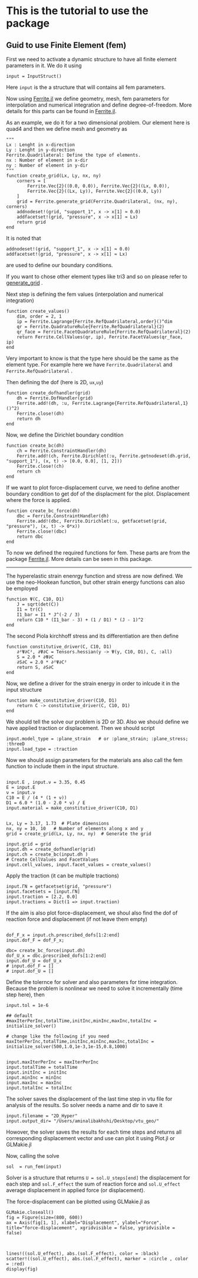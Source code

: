 # This is the tutorial to use the package
## Guid to use Finite Element (fem)
First we need to activate a dynamic structure to have all finite element parameters in it. We do it using 
```
input = InputStruct()
```

Here ```input``` is the a structure that will contains all fem parameters. 

Now using [Ferrite.jl](https://ferrite-fem.github.io/Ferrite.jl/stable/) we define geometry, mesh, fem parameters for interpolation and numerical integration and define degree-of-freedom. More details for this parts can be found in [Ferrite.jl](https://ferrite-fem.github.io/Ferrite.jl/stable/). 

As an example, we do it for a two dimensional problem.
Our element here is quad4 and then we define mesh and geometry as
```
"""
Lx : Lenght in x-direction
Ly : Lenght in y-direction
Ferrite.Quadrilateral: Define the type of elements.
nx : Number of element in x-dir 
ny : Number of element in y-dir
"""
function create_grid(Lx, Ly, nx, ny)
    corners = [
        Ferrite.Vec{2}((0.0, 0.0)), Ferrite.Vec{2}((Lx, 0.0)),
        Ferrite.Vec{2}((Lx, Ly)), Ferrite.Vec{2}((0.0, Ly))
    ]
    grid = Ferrite.generate_grid(Ferrite.Quadrilateral, (nx, ny), corners)
    addnodeset!(grid, "support_1", x -> x[1] ≈ 0.0)
    addfacetset!(grid, "pressure", x -> x[1] ≈ Lx)
    return grid
end

```
It is noted that 
```
addnodeset!(grid, "support_1", x -> x[1] ≈ 0.0)
addfacetset!(grid, "pressure", x -> x[1] ≈ Lx)

```
are used to define our boundary conditions.

If you want to chose other element types like tri3 and so on please refer to [generate_grid](https://github.com/Ferrite-FEM/Ferrite.jl/blob/f1d1d0deef7bdaf019bd63ce9e8d959b6ebc8c4d/src/Grid/grid_generators.jl#L1-L7) .

Next step is defining the fem values (interpolation and numerical integration)

```
function create_values()
    dim, order = 2, 1
    ip = Ferrite.Lagrange{Ferrite.RefQuadrilateral,order}()^dim
    qr = Ferrite.QuadratureRule{Ferrite.RefQuadrilateral}(2)
    qr_face = Ferrite.FacetQuadratureRule{Ferrite.RefQuadrilateral}(2)
    return Ferrite.CellValues(qr, ip), Ferrite.FacetValues(qr_face, ip)
end
```
Very important to know is that the type here should be the same as the element type. For example here we have
``` Ferrite.Quadrilateral ``` and ``` Ferrite.RefQuadrilateral ``` .

Then defining the dof (here is 2D, ```ux```,```uy```)

```
function create_dofhandler(grid)
    dh = Ferrite.DofHandler(grid)
    Ferrite.add!(dh, :u, Ferrite.Lagrange{Ferrite.RefQuadrilateral,1}()^2)
    Ferrite.close!(dh)
    return dh
end

```
Now, we define the Dirichlet boundary condition 

```
function create_bc(dh)
    ch = Ferrite.ConstraintHandler(dh)
    Ferrite.add!(ch, Ferrite.Dirichlet(:u, Ferrite.getnodeset(dh.grid, "support_1"), (x, t) -> [0.0, 0.0], [1, 2]))
    Ferrite.close!(ch)
    return ch
end

```

If we want to plot force-displacement curve, we need to define another boundary condition to get dof of the displacment for the plot.
Displacement where the force is applied. 
```
function create_bc_force(dh)
    dbc = Ferrite.ConstraintHandler(dh)
    Ferrite.add!(dbc, Ferrite.Dirichlet(:u, getfacetset(grid, "pressure"), (x, t) -> 0*x))
    Ferrite.close!(dbc)
    return dbc
end

```
To now we defined the required functions for fem. These parts are from the package [Ferrite.jl](https://ferrite-fem.github.io/Ferrite.jl/stable/). More details can be seen in this package. 

***

The hyperelastic strain enenrgy function and stress are now defined.
We use the neo-Hookean function, but other strain energy functions can also be employed

```
function Ψ(C, C10, D1)
    J = sqrt(det(C))
    I1 = tr(C)
    I1_bar = I1 * J^(-2 / 3)
    return C10 * (I1_bar - 3) + (1 / D1) * (J - 1)^2
end

```

The second Piola kirchhoff stress and its differentiation are then define 

```
function constitutive_driver(C, C10, D1)
    ∂²Ψ∂C², ∂Ψ∂C = Tensors.hessian(y -> Ψ(y, C10, D1), C, :all)
    S = 2.0 * ∂Ψ∂C
    ∂S∂C = 2.0 * ∂²Ψ∂C²
    return S, ∂S∂C
end

```
Now, we define a driver for the strain energy in order to inlcude it in the input structure

```
function make_constitutive_driver(C10, D1)
    return C -> constitutive_driver(C, C10, D1)
end
```

We should tell the solve our problem is 2D or 3D. Also we should define we have applied traction or displacement. Then we should script 

```
input.model_type = :plane_strain   # or :plane_strain; :plane_stress; :threeD
input.load_type = :traction

```

Now we should assign parameters for the materials ans also call the fem function to include them in the input structure.

```

input.E , input.ν = 3.35, 0.45
E = input.E
ν = input.ν
C10 = E / (4 * (1 + ν))
D1 = 6.0 * (1.0 - 2.0 * ν) / E
input.material = make_constitutive_driver(C10, D1)


Lx, Ly = 3.17, 1.73  # Plate dimensions
nx, ny = 10, 10   # Number of elements along x and y
grid = create_grid(Lx, Ly, nx, ny)  # Generate the grid

input.grid = grid
input.dh = create_dofhandler(grid)
input.ch = create_bc(input.dh )
# Create CellValues and FacetValues
input.cell_values, input.facet_values = create_values()

```
Apply the traction (it can be multiple tractions)

```
input.ΓN = getfacetset(grid, "pressure")
input.facetsets = [input.ΓN]
input.traction = [2.2, 0.0]
input.tractions = Dict(1 => input.traction)

```
If the aim is also plot force-displacement, we shoul also find the dof of reaction force and displacement (if not leave them empty)

```

dof_F_x = input.ch.prescribed_dofs[1:2:end]
input.dof_F = dof_F_x;

dbc= create_bc_force(input.dh)
dof_U_x = dbc.prescribed_dofs[1:2:end] 
input.dof_U = dof_U_x
# input.dof_F = []
# input.dof_U = []

```
Define the tolernce for solver and also parameters for time integration. Because the problem is nonlinear we need to solve it incrementally (time step here), then
```
input.tol = 1e-6

## default
#maxIterPerInc,totalTime,initInc,minInc,maxInc,totalInc = initialize_solver()

# change like the following if you need
maxIterPerInc,totalTime,initInc,minInc,maxInc,totalInc = initialize_solver(500,1.0,1e-3,1e-15,0.8,1000)


input.maxIterPerInc = maxIterPerInc
input.totalTime = totalTime
input.initInc = initInc
input.minInc = minInc
input.maxInc = maxInc
input.totalInc = totalInc

```
The solver saves the displacement of the last time step in vtu file for analysis of the results. So solver needs a name and dir to save it 
```
input.filename = "2D_Hyper"
input.output_dir= "/Users/aminalibakhshi/Desktop/vtu_geo/"

```
Howover, the solver saves the results for each time steps and returns all corresponding displacement vector and use can plot it using Plot.jl or GLMakie.jl

Now, calling the solve

```
sol  = run_fem(input)

```

Solver is a structure that returns ``` U = sol.U_steps[end] ``` the displacement for each step and ``` sol.F_effect ``` the sum of reaction force and ```sol.U_effect ``` average displacement in applied force (or displacement).

The force-displacement can be plotted using GLMakie.jl as

```
GLMakie.closeall()
fig = Figure(size=(800, 600))
ax = Axis(fig[1, 1], xlabel="Displacement", ylabel="Force", title="force-displacement", xgridvisible = false, ygridvisible = false)



lines!((sol.U_effect), abs.(sol.F_effect), color = :black)
scatter!((sol.U_effect), abs.(sol.F_effect), marker = :circle , color = :red)
display(fig)

```







